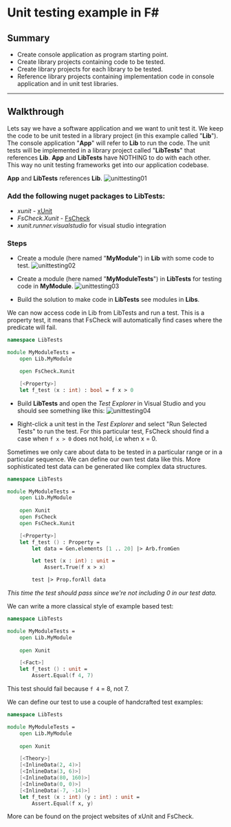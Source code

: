 # Unit testing example in F#

## Summary
* Create console application as program starting point.
* Create library projects containing code to be tested.
* Create library projects for each library to be tested.
* Reference library projects containing implementation code in console application and in unit test libraries.
___
## Walkthrough
Lets say we have a software application and we want to unit test it. We keep the code to be unit tested in a library project (in this example called "**Lib**"). The console application "**App**" will refer to **Lib** to run the code. The unit tests will be implemented in a library project called "**LibTests**" that references **Lib**. **App** and **LibTests** have NOTHING to do with each other. This way no unit testing frameworks get into our application codebase.

**App** and **LibTests** references **Lib**.
![unittesting01](https://user-images.githubusercontent.com/38290734/38790855-85c70bf6-4176-11e8-9eca-70faad72e5bd.png)


### Add the following nuget packages to **LibTests**:
* *xunit* - [xUnit](https://xunit.github.io/t)
* *FsCheck.Xunit* - [FsCheck](https://fscheck.github.io/FsCheck/)
* *xunit.runner.visualstudio* for visual studio integration

### Steps
* Create a module (here named "**MyModule**") in **Lib** with some code to test.
![unittesting02](https://user-images.githubusercontent.com/38290734/38791309-7dc42490-4179-11e8-9f16-5d19aa913d7f.png)

* Create a module (here named "**MyModuleTests**") in **LibTests** for testing code in **MyModule**.
![unittesting03](https://user-images.githubusercontent.com/38290734/38791477-8b370e5c-417a-11e8-8b9b-668c4b500435.png)

* Build the solution to make code in **LibTests** see modules in **Libs**.

We can now access code in Lib from LibTests and run a test. This is a property test, it means that FsCheck will automatically find cases where the predicate will fail.
```fsharp
namespace LibTests

module MyModuleTests =
    open Lib.MyModule

    open FsCheck.Xunit

    [<Property>]
    let f_test (x : int) : bool = f x > 0
```

* Build **LibTests** and open the *Test Explorer* in Visual Studio and you should see something like this:
![unittesting04](https://user-images.githubusercontent.com/38290734/38870592-d82f7ce2-4280-11e8-898d-b9a32b3e6349.png)

* Right-click a unit test in the *Test Explorer* and select "Run Selected Tests" to run the test. For this particular test, FsCheck should find a case when `f x > 0` does not hold, i.e when x = 0.

Sometimes we only care about data to be tested in a particular range or in a particular sequence. We can define our own test data like this. More sophisticated test data can be generated like complex data structures.
```fsharp
namespace LibTests

module MyModuleTests =
    open Lib.MyModule
    
    open Xunit
    open FsCheck
    open FsCheck.Xunit

    [<Property>]
    let f_test () : Property =
        let data = Gen.elements [1 .. 20] |> Arb.fromGen

        let test (x : int) : unit =
            Assert.True(f x > x)

        test |> Prop.forAll data
```
*This time the test should pass since we're not including 0 in our test data.*

We can write a more classical style of example based test:
```fsharp
namespace LibTests

module MyModuleTests =
    open Lib.MyModule
    
    open Xunit

    [<Fact>]
    let f_test () : unit =
        Assert.Equal(f 4, 7)
```
This test should fail because `f 4` = 8, not 7.

We can define our test to use a couple of handcrafted test examples:
```fsharp
namespace LibTests

module MyModuleTests =
    open Lib.MyModule
    
    open Xunit

    [<Theory>]
    [<InlineData(2, 4)>]
    [<InlineData(3, 6)>]
    [<InlineData(80, 160)>]
    [<InlineData(0, 0)>]
    [<InlineData(-7, -14)>]
    let f_test (x : int) (y : int) : unit =
        Assert.Equal(f x, y)
```

More can be found on the project websites of xUnit and FsCheck.
